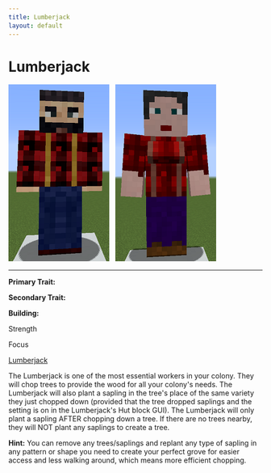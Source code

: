 ```yaml
---
title: Lumberjack
layout: default
---
```

# Lumberjack

<div class="infobox box text-center">
<img src="../../assets/images/workers/lumberjack_m.png" alt="Lumberjack Male" />&nbsp;&nbsp;&nbsp;<img src="../../assets/images/workers/lumberjack_f.png" alt="Lumberjack female" />
<hr />
  <div class="row section-text text-left">
    <div class="col">
      <p><strong>Primary Trait:</strong></p>
      <p><strong>Secondary Trait:</strong></p>
      <p><strong>Building:</strong></p>
    </div>
    <div class="col">
      <p class="traitp">Strength</p>
      <p class="traits">Focus</p>
      <p><a href="../buildings/lumberjack">Lumberjack</a></p>
    </div>
  </div>
</div>

The Lumberjack is one of the most essential workers in your colony. They will chop trees to provide the wood for all your colony's needs. The Lumberjack will also plant a sapling in the tree's place of the same variety they just chopped down (provided that the tree dropped saplings and the setting is on in the Lumberjack's Hut block GUI). The Lumberjack will only plant a sapling AFTER chopping down a tree. If there are no trees nearby, they will NOT plant any saplings to create a tree.

**Hint:** You can remove any trees/saplings and replant any type of sapling in any pattern or shape you need to create your perfect grove for easier access and less walking around, which means more efficient chopping.
